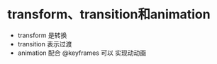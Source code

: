 # transform、transition和animation
- transform 是转换
- transition 表示过渡
- animation 配合 @keyframes 可以 实现动动画
